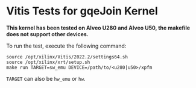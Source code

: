 # Vitis Tests for gqeJoin Kernel

**This kernel has been tested on Alveo U280 and Alveo U50, the makefile does not support other devices.**

To run the test, execute the following command:

```
source /opt/xilinx/Vitis/2022.2/settings64.sh
source /opt/xilinx/xrt/setup.sh
make run TARGET=sw_emu DEVICE=/path/to/<u280|u50>/xpfm
```

`TARGET` can also be `hw_emu` or `hw`.
